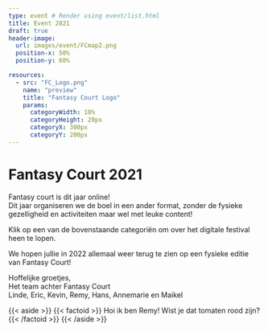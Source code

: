 ```yaml
---
type: event # Render using event/list.html
title: Event 2021
draft: true
header-image:
  url: images/event/FCmap2.png
  position-x: 50%
  position-y: 60%

resources:
  - src: "FC_Logo.png"
    name: "preview"
    title: "Fantasy Court Logo"
    params:
      categoryWidth: 10%
      categoryHeight: 20px
      categoryX: 300px
      categoryY: 200px
---
```


# Fantasy Court 2021
Fantasy court is dit jaar online!  
Dit jaar organiseren we de boel in een ander format, zonder de fysieke gezelligheid en activiteiten maar wel met leuke content!

Klik op een van de bovenstaande categoriën om over het digitale festival heen te lopen.

We hopen jullie in 2022 allemaal weer terug te zien op een fysieke editie van Fantasy Court!

Hoffelijke groetjes,  
Het team achter Fantasy Court  
Linde, Eric, Kevin, Remy, Hans, Annemarie en Maikel


{{< aside >}}
    {{< factoid >}}
        Hoi ik ben Remy! Wist je dat tomaten rood zijn?
    {{< /factoid >}}
{{< /aside >}}
